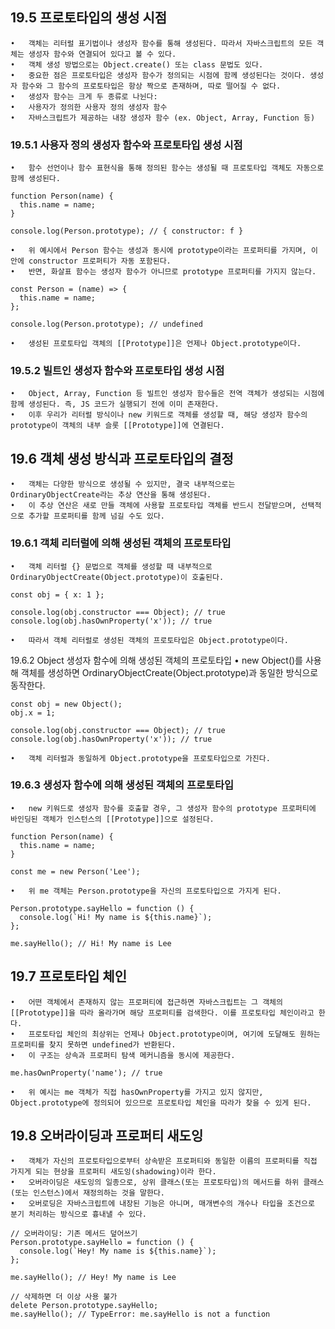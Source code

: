 ## 19.5 프로토타입의 생성 시점 
	•	객체는 리터럴 표기법이나 생성자 함수를 통해 생성된다. 따라서 자바스크립트의 모든 객체는 생성자 함수와 연결되어 있다고 볼 수 있다.
	•	객체 생성 방법으로는 Object.create() 또는 class 문법도 있다.
	•	중요한 점은 프로토타입은 생성자 함수가 정의되는 시점에 함께 생성된다는 것이다. 생성자 함수와 그 함수의 프로토타입은 항상 짝으로 존재하며, 따로 떨어질 수 없다.
	•	생성자 함수는 크게 두 종류로 나뉜다:
	•	사용자가 정의한 사용자 정의 생성자 함수
	•	자바스크립트가 제공하는 내장 생성자 함수 (ex. Object, Array, Function 등)

### 19.5.1 사용자 정의 생성자 함수와 프로토타입 생성 시점
	•	함수 선언이나 함수 표현식을 통해 정의된 함수는 생성될 때 프로토타입 객체도 자동으로 함께 생성된다.

```
function Person(name) {
  this.name = name;
}

console.log(Person.prototype); // { constructor: f }
```

	•	위 예시에서 Person 함수는 생성과 동시에 prototype이라는 프로퍼티를 가지며, 이 안에 constructor 프로퍼티가 자동 포함된다.
	•	반면, 화살표 함수는 생성자 함수가 아니므로 prototype 프로퍼티를 가지지 않는다.

```
const Person = (name) => {
  this.name = name;
};

console.log(Person.prototype); // undefined
```

	•	생성된 프로토타입 객체의 [[Prototype]]은 언제나 Object.prototype이다.

### 19.5.2 빌트인 생성자 함수와 프로토타입 생성 시점
	•	Object, Array, Function 등 빌트인 생성자 함수들은 전역 객체가 생성되는 시점에 함께 생성된다. 즉, JS 코드가 실행되기 전에 이미 존재한다.
	•	이후 우리가 리터럴 방식이나 new 키워드로 객체를 생성할 때, 해당 생성자 함수의 prototype이 객체의 내부 슬롯 [[Prototype]]에 연결된다.


## 19.6 객체 생성 방식과 프로토타입의 결정 
	•	객체는 다양한 방식으로 생성될 수 있지만, 결국 내부적으로는 OrdinaryObjectCreate라는 추상 연산을 통해 생성된다.
	•	이 추상 연산은 새로 만들 객체에 사용할 프로토타입 객체를 반드시 전달받으며, 선택적으로 추가할 프로퍼티를 함께 넘길 수도 있다.

### 19.6.1 객체 리터럴에 의해 생성된 객체의 프로토타입
	•	객체 리터럴 {} 문법으로 객체를 생성할 때 내부적으로 OrdinaryObjectCreate(Object.prototype)이 호출된다.

```
const obj = { x: 1 };

console.log(obj.constructor === Object); // true
console.log(obj.hasOwnProperty('x')); // true
```

	•	따라서 객체 리터럴로 생성된 객체의 프로토타입은 Object.prototype이다.

19.6.2 Object 생성자 함수에 의해 생성된 객체의 프로토타입
	•	new Object()를 사용해 객체를 생성하면 OrdinaryObjectCreate(Object.prototype)과 동일한 방식으로 동작한다.

```
const obj = new Object();
obj.x = 1;

console.log(obj.constructor === Object); // true
console.log(obj.hasOwnProperty('x')); // true
```

	•	객체 리터럴과 동일하게 Object.prototype을 프로토타입으로 가진다.

### 19.6.3 생성자 함수에 의해 생성된 객체의 프로토타입
	•	new 키워드로 생성자 함수를 호출할 경우, 그 생성자 함수의 prototype 프로퍼티에 바인딩된 객체가 인스턴스의 [[Prototype]]으로 설정된다.

```
function Person(name) {
  this.name = name;
}

const me = new Person('Lee');
```

	•	위 me 객체는 Person.prototype을 자신의 프로토타입으로 가지게 된다.

```
Person.prototype.sayHello = function () {
  console.log(`Hi! My name is ${this.name}`);
};

me.sayHello(); // Hi! My name is Lee
```

## 19.7 프로토타입 체인 
	•	어떤 객체에서 존재하지 않는 프로퍼티에 접근하면 자바스크립트는 그 객체의 [[Prototype]]을 따라 올라가며 해당 프로퍼티를 검색한다. 이를 프로토타입 체인이라고 한다.
	•	프로토타입 체인의 최상위는 언제나 Object.prototype이며, 여기에 도달해도 원하는 프로퍼티를 찾지 못하면 undefined가 반환된다.
	•	이 구조는 상속과 프로퍼티 탐색 메커니즘을 동시에 제공한다.
```
me.hasOwnProperty('name'); // true
```
	•	위 예시는 me 객체가 직접 hasOwnProperty를 가지고 있지 않지만, Object.prototype에 정의되어 있으므로 프로토타입 체인을 따라가 찾을 수 있게 된다.


## 19.8 오버라이딩과 프로퍼티 새도잉 
	•	객체가 자신의 프로토타입으로부터 상속받은 프로퍼티와 동일한 이름의 프로퍼티를 직접 가지게 되는 현상을 프로퍼티 새도잉(shadowing)이라 한다.
	•	오버라이딩은 새도잉의 일종으로, 상위 클래스(또는 프로토타입)의 메서드를 하위 클래스(또는 인스턴스)에서 재정의하는 것을 말한다.
	•	오버로딩은 자바스크립트에 내장된 기능은 아니며, 매개변수의 개수나 타입을 조건으로 분기 처리하는 방식으로 흉내낼 수 있다.

```
// 오버라이딩: 기존 메서드 덮어쓰기
Person.prototype.sayHello = function () {
  console.log(`Hey! My name is ${this.name}`);
};

me.sayHello(); // Hey! My name is Lee

// 삭제하면 더 이상 사용 불가
delete Person.prototype.sayHello;
me.sayHello(); // TypeError: me.sayHello is not a function
```

